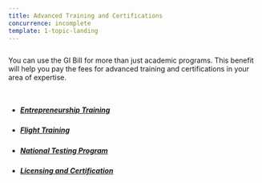 ```yaml
---
title: Advanced Training and Certifications
concurrence: incomplete
template: 1-topic-landing
---
```


<div class="main" role="main" markdown="0">

<!--<div class="action-bar">
  <div class="row">
    <div class="small-12 columns">

    </div>
  </div>
</div>-->

<div class="section one" markdown="0">
<div class="primary" markdown="0">
<div class="row" markdown="0">
<div class="small-12 columns" markdown="1">

You can use the GI Bill for more than just academic programs. This benefit will help you pay the fees for advanced training and certifications in your area of expertise.

</div>
</div>
</div>

<div class="navigation">
  <div class="row">
    <div class="small-12 columns">
          <ul class="small-block-grid-1 medium-block-grid-3 cards small">
            <li>
              <a href="/education/training-testing-licensing/entrepreneurship-training">
                <h5>Entrepreneurship Training</h5>
              </a>
            </li>
            <li>
              <a href="/education/training-testing-licensing/flight-training">
                <h5>Flight Training</h5>
              </a>
            </li>
            <li>
              <a href="/education/training-testing-licensing/national-testing-program">
                <h5>National Testing Program</h5>
              </a>
            </li>
            <li>
              <a href="/education/training-testing-licensing/licensing-certification">
                <h5>Licensing and Certification</h5>
              </a>
            </li>
          </ul>
        </div>
      </div>
</div>

</div>
